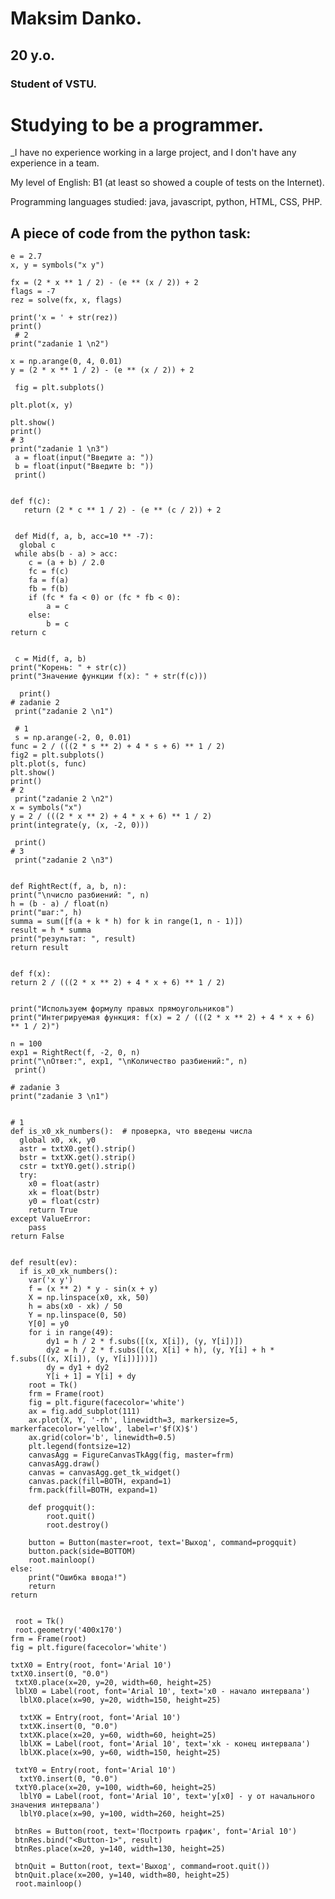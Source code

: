 # Maksim Danko. 

## 20 y.o.

### Student of VSTU. 

# Studying to be a programmer. 

_I have no experience working in a large project, and I don't have any experience in a team. 

My level of English: B1 (at least so showed a couple of tests on the Internet). 

Programming languages studied: java, javascript, python, HTML, CSS, PHP.

## A piece of code from the python task:
  
    e = 2.7
    x, y = symbols("x y")

    fx = (2 * x ** 1 / 2) - (e ** (x / 2)) + 2
    flags = -7
    rez = solve(fx, x, flags)

    print('x = ' + str(rez))
    print()
     # 2
    print("zadanie 1 \n2")

    x = np.arange(0, 4, 0.01)
    y = (2 * x ** 1 / 2) - (e ** (x / 2)) + 2

     fig = plt.subplots()

    plt.plot(x, y)

    plt.show()
    print()
    # 3
    print("zadanie 1 \n3")
     a = float(input("Введите а: "))
     b = float(input("Введите b: "))
     print()


    def f(c):
       return (2 * c ** 1 / 2) - (e ** (c / 2)) + 2


     def Mid(f, a, b, acc=10 ** -7):
      global c
     while abs(b - a) > acc:
        c = (a + b) / 2.0
        fc = f(c)
        fa = f(a)
        fb = f(b)
        if (fc * fa < 0) or (fc * fb < 0):
            a = c
        else:
            b = c
    return c


     c = Mid(f, a, b)
    print("Корень: " + str(c))
    print("Значение функции f(x): " + str(f(c)))

      print()
    # zadanie 2
     print("zadanie 2 \n1")

     # 1
     s = np.arange(-2, 0, 0.01)
    func = 2 / (((2 * s ** 2) + 4 * s + 6) ** 1 / 2)
    fig2 = plt.subplots()
    plt.plot(s, func)
    plt.show()
    print()
    # 2
     print("zadanie 2 \n2")
    x = symbols("x")
    y = 2 / (((2 * x ** 2) + 4 * x + 6) ** 1 / 2)
    print(integrate(y, (x, -2, 0)))

     print()
    # 3
     print("zadanie 2 \n3")


    def RightRect(f, a, b, n):
    print("\nчисло разбиений: ", n)
    h = (b - a) / float(n)
    print("шаг:", h)
    summa = sum([f(a + k * h) for k in range(1, n - 1)])
    result = h * summa
    print("результат: ", result)
    return result


    def f(x):
    return 2 / (((2 * x ** 2) + 4 * x + 6) ** 1 / 2)


    print("Используем формулу правых прямоугольников")
    print("Интегрируемая функция: f(x) = 2 / (((2 * x ** 2) + 4 * x + 6) ** 1 / 2)")

    n = 100
    exp1 = RightRect(f, -2, 0, n)
    print("\nОтвет:", exp1, "\nКоличество разбиений:", n)
     print()

    # zadanie 3
    print("zadanie 3 \n1")


    # 1
    def is_x0_xk_numbers():  # проверка, что введены числа
      global x0, xk, y0
      astr = txtX0.get().strip()
      bstr = txtXK.get().strip()
      cstr = txtY0.get().strip()
      try:
        x0 = float(astr)
        xk = float(bstr)
        y0 = float(cstr)
        return True
    except ValueError:
        pass
    return False


    def result(ev):
      if is_x0_xk_numbers():
        var('x y')
        f = (x ** 2) * y - sin(x + y)
        X = np.linspace(x0, xk, 50)
        h = abs(x0 - xk) / 50
        Y = np.linspace(0, 50)
        Y[0] = y0
        for i in range(49):
            dy1 = h / 2 * f.subs([(x, X[i]), (y, Y[i])])
            dy2 = h / 2 * f.subs([(x, X[i] + h), (y, Y[i] + h * f.subs([(x, X[i]), (y, Y[i])]))])
            dy = dy1 + dy2
            Y[i + 1] = Y[i] + dy
        root = Tk()
        frm = Frame(root)
        fig = plt.figure(facecolor='white')
        ax = fig.add_subplot(111)
        ax.plot(X, Y, '-rh', linewidth=3, markersize=5, markerfacecolor='yellow', label=r'$f(X)$')
        ax.grid(color='b', linewidth=0.5)
        plt.legend(fontsize=12)
        canvasAgg = FigureCanvasTkAgg(fig, master=frm)
        canvasAgg.draw()
        canvas = canvasAgg.get_tk_widget()
        canvas.pack(fill=BOTH, expand=1)
        frm.pack(fill=BOTH, expand=1)

        def progquit():
            root.quit()
            root.destroy()

        button = Button(master=root, text='Выход', command=progquit)
        button.pack(side=BOTTOM)
        root.mainloop()
    else:
        print("Ошибка ввода!")
        return
    return


     root = Tk()
     root.geometry('400x170')
    frm = Frame(root)
    fig = plt.figure(facecolor='white')

    txtX0 = Entry(root, font='Arial 10')
    txtX0.insert(0, "0.0")
     txtX0.place(x=20, y=20, width=60, height=25)
     lblX0 = Label(root, font='Arial 10', text='x0 - начало интервала')
      lblX0.place(x=90, y=20, width=150, height=25)

      txtXK = Entry(root, font='Arial 10')
      txtXK.insert(0, "0.0")
      txtXK.place(x=20, y=60, width=60, height=25)
      lblXK = Label(root, font='Arial 10', text='xk - конец интервала')
      lblXK.place(x=90, y=60, width=150, height=25)

     txtY0 = Entry(root, font='Arial 10')
      txtY0.insert(0, "0.0")
     txtY0.place(x=20, y=100, width=60, height=25)
      lblY0 = Label(root, font='Arial 10', text='y[x0] - у от начального значения интервала')
      lblY0.place(x=90, y=100, width=260, height=25)
  
     btnRes = Button(root, text='Построить график', font='Arial 10')
     btnRes.bind("<Button-1>", result)
     btnRes.place(x=20, y=140, width=130, height=25)

     btnQuit = Button(root, text='Выход', command=root.quit())
     btnQuit.place(x=200, y=140, width=80, height=25)
     root.mainloop()


 
